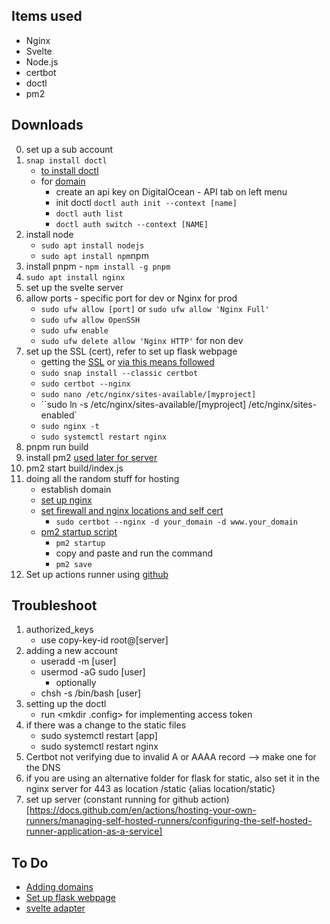## Items used

- Nginx
- Svelte
- Node.js
- certbot
- doctl
- pm2

## Downloads

0. set up a sub account
1. `snap install doctl`
   - [to install doctl](https://docs.digitalocean.com/reference/doctl/how-to/install/)
   - for [domain](https://docs.digitalocean.com/reference/api/create-personal-access-token/)
     - create an api key on DigitalOcean - API tab on left menu
     - init doctl `doctl auth init --context [name]`
     - `doctl auth list`
     - `doctl auth switch --context [NAME]`
2. install node
   - `sudo apt install nodejs`
   - `sudo apt install npm`npm
3. install pnpm - `npm install -g pnpm`
4. `sudo apt install nginx`
5. set up the svelte server
6. allow ports - specific port for dev or Nginx for prod
   - `sudo ufw allow [port]` or `sudo ufw allow 'Nginx Full'`
   - `sudo ufw allow OpenSSH`
   - `sudo ufw enable`
   - `sudo ufw delete allow 'Nginx HTTP'` for non dev
7. set up the SSL (cert), refer to set up flask webpage
   - getting the [SSL](https://www.digitalocean.com/community/tutorials/how-to-create-a-self-signed-ssl-certificate-for-nginx-in-ubuntu-22-04#step-2-%E2%80%93-configuring-nginx-to-use-ssl) or [via this means followed](https://www.youtube.com/watch?v=ghZXFyIyK1o&t=154s)
   - `sudo snap install --classic certbot`
   - `sudo certbot --nginx`
   - `sudo nano /etc/nginx/sites-available/[myproject]`
   - ``sudo ln -s /etc/nginx/sites-available/[myproject] /etc/nginx/sites-enabled`
   - `sudo nginx -t`
   - `sudo systemctl restart nginx`
8. pnpm run build
9. install pm2 [used later for server](https://dev.to/theether0/deploy-sveltekit-with-node-adapter-on-linux-sever-n)
10. pm2 start build/index.js
11. doing all the random stuff for hosting
    - establish domain
    - [set up nginx](https://pm2.keymetrics.io/docs/tutorials/pm2-nginx-production-setup)
    - [set firewall and nginx locations and self cert](https://www.digitalocean.com/community/tutorials/how-to-serve-flask-applications-with-gunicorn-and-nginx-on-ubuntu-22-04)
      - `sudo certbot --nginx -d your_domain -d www.your_domain`
    - [pm2 startup script](https://pm2.keymetrics.io/docs/usage/startup/)
      - `pm2 startup`
      - copy and paste and run the command
      - `pm2 save`
12. Set up actions runner using [github](https://www.youtube.com/watch?v=V2YYhGn3MGo&t=1102s)

## Troubleshoot

1. authorized_keys
   - use copy-key-id root@[server]
2. adding a new account
   - useradd -m [user]
   - usermod -aG sudo [user]
     - optionally
   - chsh -s /bin/bash [user]
3. setting up the doctl
   - run <mkdir .config> for implementing access token
4. if there was a change to the static files
   - sudo systemctl restart [app]
   - sudo systemctl restart nginx
5. Certbot not verifying due to invalid A or AAAA record --> make one for the DNS
6. if you are using an alternative folder for flask for static, also set it in the nginx server for 443 as location /static {alias location/static}
7. set up server (constant running for github action)[https://docs.github.com/en/actions/hosting-your-own-runners/managing-self-hosted-runners/configuring-the-self-hosted-runner-application-as-a-service]

## To Do

- [Adding domains](https://docs.digitalocean.com/products/networking/dns/how-to/add-domains/)
- [Set up flask webpage](https://www.digitalocean.com/community/tutorials/how-to-serve-flask-applications-with-gunicorn-and-nginx-on-ubuntu-22-04)
- [svelte adapter](https://kit.svelte.dev/docs/adapter-node)
